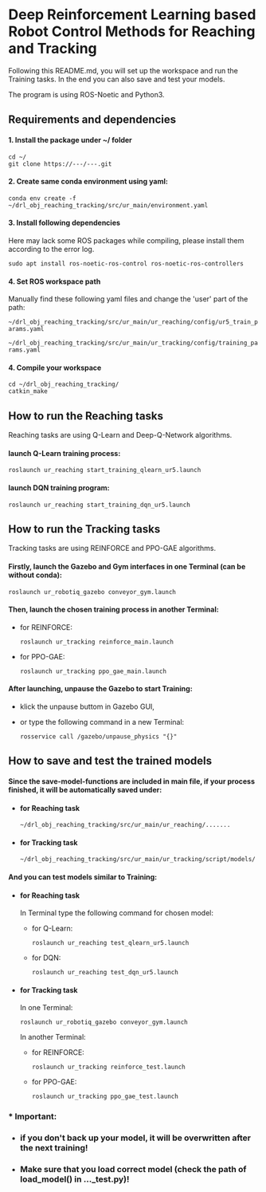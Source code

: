 # Deep Reinforcement Learning based Robot Control Methods for Reaching and Tracking

  Following this README.md, you will set up the workspace and run the Training tasks. In the end you can also save and test your models.
  
  The program is using ROS-Noetic and Python3.

## Requirements and dependencies

#### 1. Install the package under ~/ folder
  ```
  cd ~/
  git clone https://---/---.git
  ```

#### 2. Create same conda environment using yaml:
  ```
  conda env create -f ~/drl_obj_reaching_tracking/src/ur_main/environment.yaml
  ```
#### 3. Install following dependencies
  Here may lack some ROS packages while compiling, please install them according to the error log.
  ```
  sudo apt install ros-noetic-ros-control ros-noetic-ros-controllers
  ```

#### 4. Set ROS workspace path
  Manually find these following yaml files and change the 'user' part of the path:
  
  ```~/drl_obj_reaching_tracking/src/ur_main/ur_reaching/config/ur5_train_params.yaml```

  ```~/drl_obj_reaching_tracking/src/ur_main/ur_tracking/config/training_params.yaml```

#### 4. Compile your workspace
  ```
  cd ~/drl_obj_reaching_tracking/
  catkin_make
  ```

## How to run the Reaching tasks

  Reaching tasks are using Q-Learn and Deep-Q-Network algorithms.

#### launch Q-Learn training process:
  ```
  roslaunch ur_reaching start_training_qlearn_ur5.launch 
  ```

#### launch DQN training program:
  ```
  roslaunch ur_reaching start_training_dqn_ur5.launch 
  ```

## How to run the Tracking tasks

Tracking tasks are using REINFORCE and PPO-GAE algorithms.

#### Firstly, launch the Gazebo and Gym interfaces in one Terminal (can be without conda):
  ```
  roslaunch ur_robotiq_gazebo conveyor_gym.launch
  ```

#### Then, launch the chosen training process in another Terminal:
  - for REINFORCE:
    ```
    roslaunch ur_tracking reinforce_main.launch
    ```

  - for PPO-GAE:
    ```
    roslaunch ur_tracking ppo_gae_main.launch
    ```

#### After launching, unpause the Gazebo to start Training:
  - klick the unpause buttom in Gazebo GUI,

  - or type the following command in a new Terminal:
    ```
    rosservice call /gazebo/unpause_physics "{}"
    ```

## How to save and test the trained models

#### Since the save-model-functions are included in main file, if your process finished, it will be automatically saved under:
  - #### for Reaching task
    ```~/drl_obj_reaching_tracking/src/ur_main/ur_reaching/....... ```
  - #### for Tracking task
    ```~/drl_obj_reaching_tracking/src/ur_main/ur_tracking/script/models/ ```
#### And you can test models similar to Training:
  - #### for Reaching task
    In Terminal type the following command for chosen model:
    - for Q-Learn:
      ```
      roslaunch ur_reaching test_qlearn_ur5.launch
      ```
    - for DQN:
      ```
      roslaunch ur_reaching test_dqn_ur5.launch
      ```
  
  - #### for Tracking task

    In one Terminal:
    ```
    roslaunch ur_robotiq_gazebo conveyor_gym.launch
    ```
    In another Terminal:
    - for REINFORCE:
      ```
      roslaunch ur_tracking reinforce_test.launch
      ```
    - for PPO-GAE:
      ```
      roslaunch ur_tracking ppo_gae_test.launch
      ```

### * Important:
- ### if you don't back up your model, it will be overwritten after the next training!
- ### Make sure that you load correct model (check the path of load_model() in ..._test.py)!
